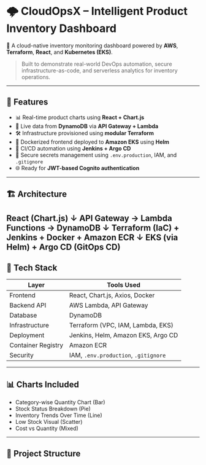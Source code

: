 # 🌩️ CloudOpsX – Intelligent Product Inventory Dashboard
🚀 A cloud-native inventory monitoring dashboard powered by **AWS**, **Terraform**, **React**, and **Kubernetes (EKS)**.  
> Built to demonstrate real-world DevOps automation, secure infrastructure-as-code, and serverless analytics for inventory operations.
---
## 🧠 Features
- 📊 Real-time product charts using **React + Chart.js**
- 🧮 Live data from **DynamoDB** via **API Gateway + Lambda**
- 🛠️ Infrastructure provisioned using **modular Terraform**
- 🐳 Dockerized frontend deployed to **Amazon EKS** using **Helm**
- 🔁 CI/CD automation using **Jenkins + Argo CD**
- 🔐 Secure secrets management using `.env.production`, IAM, and `.gitignore`
- 🌐 Ready for **JWT-based Cognito authentication** 
---
## 🏗️ Architecture
React (Chart.js)
↓
API Gateway → Lambda Functions → DynamoDB
↓
Terraform (IaC) + Jenkins + Docker + Amazon ECR
↓
EKS (via Helm) + Argo CD (GitOps CD)
---
## 🔧 Tech Stack
| Layer        | Tools Used |
|--------------|------------|
| Frontend     | React, Chart.js, Axios, Docker |
| Backend API  | AWS Lambda, API Gateway |
| Database     | DynamoDB |
| Infrastructure | Terraform (VPC, IAM, Lambda, EKS) |
| Deployment   | Jenkins, Helm, Amazon EKS, Argo CD |
| Container Registry | Amazon ECR |
| Security     | IAM, `.env.production`, `.gitignore` |
---
## 📊 Charts Included

- Category-wise Quantity Chart (Bar)
- Stock Status Breakdown (Pie)
- Inventory Trends Over Time (Line)
- Low Stock Visual (Scatter)
- Cost vs Quantity (Mixed)
---
## 📁 Project Structure

